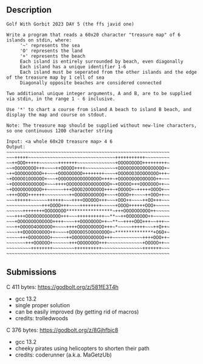 ## Description
```
Golf With Gorbit 2023 DAY 5 (the ffs javid one)
```

```
Write a program that reads a 60x20 character "treasure map" of 6 islands on stdin, where:
     '~' represents the sea
     'O' represents the land
     '+' represents the beach
     Each island is entirely surrounded by beach, even diagonally
     Each island has a unique identifier 1-6
     Each island must be seperated from the other islands and the edge of the treasure map by 1 cell of sea
     Diagonally opposite beaches are considered connected

Two additional unique integer arguments, A and B, are to be supplied via stdin, in the range 1 - 6 inclusive.

Use '*' to chart a course from island A beach to island B beach, and display the map and course on stdout.

Note: The treasure map should be supplied without new-line characters, so one continuous 1200 character string

Input: <a whole 60x20 treasure map> 4 6
Output:
~~~~~~~~~~~~~~~~~~~~~~~~~~~~~~~~~~~~~~~~~~~~~~~~~~~~~~~~~~~~
~~~+++++~~~~~~~~~~~~~~~~~~~~~~~~~~~~~~~~+++++++++++~~~~~~~~~
~~++OOO+++++~~~~~~~+++++++~~~~~~~~~~~~~~+OOOOOOOOO+++++++++~
~~+OOOOOOOO+++~~~~++OOOOO++++~~~~~~~~~~~+OOOOOOOOOOOOOOOOO+~
~++OOOOOOOOOO++~~~+OOOOOOOOO++++++++~~~~+OOOOOO3OOOOOOOO+++~
~+OOOOO1OOOOOO+~~~+OOOOOOOOOOOOOOOO++++~+OOOOOOOOOOOOOO++~~~
~+OOOOOOOOOOOO+~~~++++OOOOOOOOOOOOOOOO+~+OOOOO+++OOOOOOO++~~
~+OOOOOOOOOOO++~~~~~~+++OOOO2OOOOOOO+++~+OOOOO+~+++++OOOO+~~
~+++OOOO++++++~~~~~~~~~++OOOOOOOOOOO+~~~+OOOO++~~~~++OOO++~~
~~~++++++~~~~~~++++++~~~++++OOOOOO+++~~~+OOO++~~~~++OO+++~~~
~~~~~~~~~~~~~+++OOOO+++~~~~++++++++~~~~~+OOOO++++++OOO+~~~~~
~~~~~~++++++++OOOOOOOO*****************~+++OOOOOOOOOO++~~~~~
~~~++++OOOOOOOOOOOOO+++~~~++++++++++~~**~~++OOOOOOOO++~~~~~~
~~~+OOOOOOOOOOOOO++++~~~~++OOOOOOOO++~~**~~++++OOO+++~~+++~~
~~~++OOOOO4OOOOOO+~~~~++++OOOOOOOOOO+++~*~~~~~+++++~~~++O++~
~~~~++OOOOOOOOOO++~~~~+OOOOOO5OOOOOOOO+~**************+O6O+~
~~~~~+++OOOOOOOO+~~~~~++OOOOOOOOOOOO+++~~~~~~~~~~~++++OOO++~
~~~~~~~+++OOOOOO+~~~~~~+++OOOOOOOO+++~~~~~~~~~~~~~+OOOOO++~~
~~~~~~~~~++++++++~~~~~~~~++++++++++~~~~~~~~~~~~~~~+++++++~~~
~~~~~~~~~~~~~~~~~~~~~~~~~~~~~~~~~~~~~~~~~~~~~~~~~~~~~~~~~~~~
```

## Submissions
C 411 bytes: https://godbolt.org/z/581fE3T4h
- gcc 13.2
- single proper solution
- can be easily improved (by getting rid of macros)
- credits: trolledwoods

C 376 bytes: https://godbolt.org/z/8Gjhfbjc8
- gcc 13.2
- cheeky pirates using helicopters to shorten their path
- credits: coderunner (a.k.a. MaGetzUb)